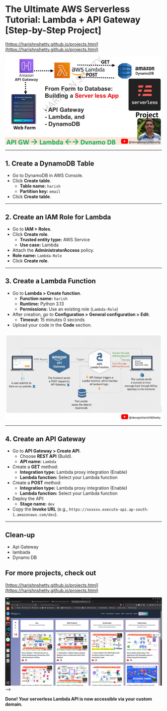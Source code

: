 # The Ultimate AWS Serverless Tutorial: Lambda + API Gateway [Step-by-Step Project]

[https://harishnshetty.github.io/projects.html](https://harishnshetty.github.io/projects.html)

[![Video Tutorial](https://github.com/harishnshetty/image-data-project/blob/f7b2a2490ad8bae5c0ee6f9056160a6275678341/serverless%20pyhton%20Project.jpg)](https://youtu.be/G6xeBhUgGBo)

---

## 1. Create a DynamoDB Table

- Go to DynamoDB in AWS Console.
- Click **Create table**.
  - **Table name:** `harish`
  - **Partition key:** `email`
- Click **Create table**.

---

## 2. Create an IAM Role for Lambda

- Go to **IAM > Roles**.
- Click **Create role**.
  - **Trusted entity type:** AWS Service
  - **Use case:** Lambda
- Attach the **AdministratorAccess** policy.
- **Role name:** `Lambda-Role`
- Click **Create role**.

---

## 3. Create a Lambda Function

- Go to **Lambda > Create function**.
  - **Function name:** `harish`
  - **Runtime:** Python 3.13
  - **Permissions:** Use an existing role (`Lambda-Role`)
- After creation, go to **Configuration > General configuration > Edit**.
  - **Timeout:** 15 minutes 0 seconds
- Upload your code in the **Code** section.

[![Video Tutorial](https://github.com/harishnshetty/image-data-project/blob/f7b2a2490ad8bae5c0ee6f9056160a6275678341/serverless%20pyhton%20Project1.jpg)](https://youtu.be/G6xeBhUgGBo)

---

## 4. Create an API Gateway

- Go to **API Gateway > Create API**.
  - Choose **REST API** (Build).
  - **API name:** `Lambda`
- Create a **GET** method:
  - **Integration type:** Lambda proxy integration (Enable)
  - **Lambda function:** Select your Lambda function
- Create a **POST** method:
  - **Integration type:** Lambda proxy integration (Enable)
  - **Lambda function:** Select your Lambda function
- Deploy the API:
  - **Stage name:** `dev`
- Copy the **Invoke URL** (e.g., `https://xxxxxx.execute-api.ap-south-1.amazonaws.com/dev`).

---

<!-- ## 5. Create an ACM Certificate

- Go to **AWS Certificate Manager (ACM)**.
- Request a public certificate for your custom domain (e.g., `api.harishshetty.xyz`).
- Complete domain validation as instructed.

---

## 6. Access API Gateway via Custom Domain

- In **API Gateway**, go to **Custom domain names**.
- Click **Create** or **Add domain name**.
  - **Domain name:** `api.harishshetty.xyz`
  - Attach the ACM certificate.
- Configure **API mappings**:
  - **API:** `Lambda`
  - **Stage:** `dev`
  - **Path (optional):** `dev`

---

## 7. Add a Record in Route 53

- Go to **Route 53 > Hosted zones**.
- Create a new **Record**:
  - **Record name:** `api`
  - **Record type:** Alias
  - **Alias to:** API Gateway domain
  - **Region:** Select your region
  - **Value:** Select the API Gateway URL

--- -->



## Clean-up

- Api Gateway
- lambada
- Dynamo DB

## For more projects, check out  
[https://harishnshetty.github.io/projects.html](https://harishnshetty.github.io/projects.html)

[![Video Tutorial](https://github.com/harishnshetty/image-data-project/blob/ff56aabe1691e6e7afbda675d1eac04970c0a8e8/main.png)](https://www.youtube.com/@devopsHarishNShetty) -->

**Done! Your serverless Lambda API is now accessible via your custom domain.**